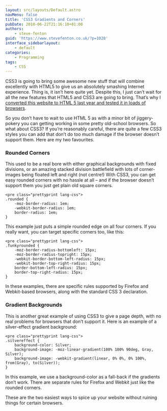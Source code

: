 ```yaml
---
layout: src/layouts/Default.astro
navMenu: false
title: 'CSS3 Gradients and Corners'
pubDate: 2010-06-22T21:16:10+01:00
authors:
    - steve-fenton
guid: 'https://www.stevefenton.co.uk/?p=1028'
interface_sidebarlayout:
    - default
categories:
    - Programming
tags:
    - CSS
---
```


CSS3 is going to bring some awesome new stuff that will combine excellently with HTML5 to give us an absolutely smashing Internet experience. Thing is, it isn’t here quite yet. Despite this, I just can’t wait for all the new features that HTML5 and CSS3 are going to bring. That’s why I [converted this website to HTML 5 last year and tested it in loads of browsers](/2009/07/HTML-5-Browser-Test/).

So you don’t have to wait to use HTML 5 as with a minor bit of jiggery-pokery you can getting working in some pretty old-school browsers. So what about CSS3? If you’re reasonably careful, there are quite a few CSS3 styles you can add that don’t do too much damage if the browser doesn’t support them. Here are my two favourites.

### Rounded Corners

This used to be a real bore with either graphical backgrounds with fixed divisions, or an amazing stacked division battlefield with lots of corner-images being floated left and right (not centre!) With CSS3, you can get easy rounded corners with no hassle at all – and if the browser doesn’t support them you just get plain old square corners.

```
<pre class="prettyprint lang-css">
.rounded {
    -moz-border-radius: 1em;
    -webkit-border-radius: 1em;
    border-radius: 1em;
}
```
This example just puts a simple rounded edge on all four corners. If you really want, you can target specific corners too, like this:

```
<pre class="prettyprint lang-css">
.funkyrounded {
    -moz-border-radius-bottomleft: 15px;
    -moz-border-radius-topright: 15px;
    -webkit-border-bottom-left-radius: 15px;
    -webkit-border-top-right-radius: 15px;
    border-bottom-left-radius: 15px;
    border-top-right-radius: 15px;
}
```
In these examples, there are specific rules supported by Firefox and Webkit-based browsers, along with the standard CSS 3 declaration.

### Gradient Backgrounds

This is another great example of using CSS3 to give a page depth, with no real problems for browsers that don’t support it. Here is an example of a silver-effect gradient background:

```
<pre class="prettyprint lang-css">
.silvereffect {
    background-color: Silver;
    background-image: -moz-linear-gradient(100% 100% 90deg, Gray, Silver);
    background-image: -webkit-gradient(linear, 0% 0%, 0% 100%, from(Gray), to(Silver));
}
```
In this example, we use a background-color as a fall-back if the gradients don’t work. There are separate rules for Firefox and Webkit just like the rounded corners.

These are the two easiest ways to spice up your website without ruining things for certain browsers.